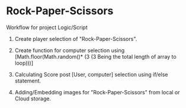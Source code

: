 # Rock-Paper-Scissors

Workflow for project Logic/Script

1. Create player selection of "Rock-Paper-Scissors".

2. Create function for computer selection using [Math.floor(Math.random()\* (3 (3 Being the total length of array to loop)))]

3. Calculating Score post [User, computer] selection using if/else statement.

4. Adding/Embedding images for "Rock-Paper-Scissors" from local or Cloud storage.
 